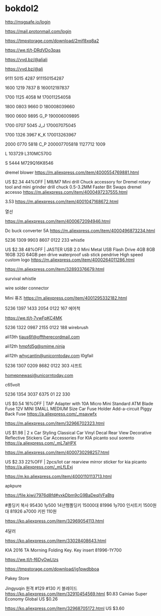 # bokdol2


http://msgsafe.io/login

https://mail.protonmail.com/login



 https://tmpstorage.com/download/2mif8xq8a2


https://we.tl/t-DRdVDo3pas







https://vvd.bz/@aliali

https://vvd.bz/@ali


9111 5015 4287
911150154287

1600 1219 7837
B
160012197837

1700 1125 4058
M
170011254058

1800 0803 9660
D
180008039660

1900 0600 9895
G_P
190006009895

1700 0707 5045
J_J
170007075045

1700 1326 3967
K_K
170013263967

2000 0770 5818
C_P
200007705818
1127712
1009

L
103729
L310MC570G

S
5444
M729Q16K8546



dremel blower
https://m.aliexpress.com/item/4000554769881.html

US $2.34  44%OFF | M8/M7  Mini drill Chuck accessory for Dremel rotary tool and mini grinder drill chuck  0.5-3.2MM Faster Bit Swaps dremel accesso
https://m.aliexpress.com/item/4000497237555.html

3.53
https://m.aliexpress.com/item/4001047168672.html


열선

https://m.aliexpress.com/item/4000672094946.html

Dc buck converter 5A
https://m.aliexpress.com/item/4000496873234.html



5236 1309 9903 8607 0122 233 whistle


US $2.38  48%OFF | JASTER USB 2.0 Mini Metal USB Flash Drive  4GB 8GB 16GB 32G 64GB pen drive waterproof usb stick pendrive High speed custom logo
https://m.aliexpress.com/item/4000264011286.html

https://m.aliexpress.com/item/32893376679.html

survival whistle

wire solder connector





Mini 퓨즈
https://m.aliexpress.com/item/4001295332182.html

5236 1397 1433 2054 0122 167 에어척











https://we.tl/t-7vwFpKC4MK


5236 1322 0987 2155 0122 188 wirebrush

ali13th
tjaus6f@offtherecordmail.com















ali12th
hmpfd5g@smime.ninja

ali12th
whycantin@unicorntoday.com
l0gfail



5236 1307 0209 8682 0122 303 샤프트










homepnewasi@unicorntoday.com


c65volt


5236 1354 3037 6375
01 22 330




US $0.54  16%OFF | TAP Adapter with 10A Micro Mini Standard ATM Blade Fuse 12V MINI SMALL MEDIUM Size Car Fuse Holder Add-a-circuit Piggy Back Fuse
https://a.aliexpress.com/_msavwfx

https://m.aliexpress.com/item/32966702323.html



US $1.98 | 2 x Car Styling Classical Car Vinyl Decal Rear View Decorative Reflective Stickers Car Accessories For KIA picanto soul sorento
https://a.aliexpress.com/_mL7aHPX

https://m.aliexpress.com/item/4000730298257.html



US $2.33  22%OFF | 2pcs/lot car rearview mirror sticker for kia picanto
https://a.aliexpress.com/_mLfLExj

https://m.ko.aliexpress.com/item/4000110113713.html






apkpure

https://file.kiwi/7976d8fd#vxkDbm9cG9BaDeqIVFaBtg





#폴딩키 복사
95430 1y500 14년형폴딩키 15000대
81996 1y700 인서트키 1500원대
81926 a7000 키핀 110원



https://ko.aliexpress.com/item/32969054113.html

4달러

https://ko.aliexpress.com/item/33028408643.html






KIA 2016 TA Morning Folding Key. Key insert 81996-1Y700

https://we.tl/t-f6DyOwLtzs

https://tmpstorage.com/download/jg1pwdbboa



Pakey Store

Jingyuqin 원격 #129 #130 키 블레이드 
https://ko.aliexpress.com/item/32910454569.html
$0.83
Cainiao Super Economy Global US $0.26

https://ko.aliexpress.com/item/32968705172.html
US $3.60

